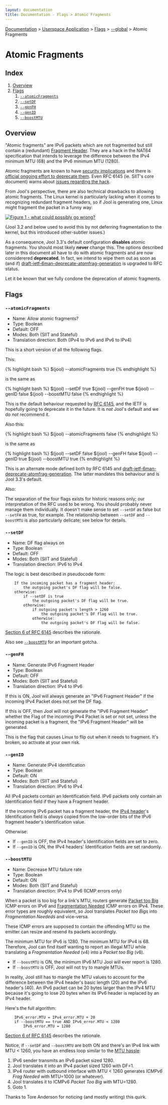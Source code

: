 ```yaml
---
layout: documentation
title: Documentation - Flags > Atomic Fragments
---
```


[Documentation](doc-index.html) > [Userspace Application](doc-index.html#userspace-application) > [Flags](usr-flags.html) > [\--global](usr-flags-global.html) > Atomic Fragments

# Atomic Fragments

## Index

1. [Overview](#overview)
2. [Flags](#flags)
	1. [`--atomicFragments`](#atomicfragments)
	2. [`--setDF`](#setdf)
	3. [`--genFH`](#genfh)
	4. [`--genID`](#genid)
	5. [`--boostMTU`](#boostmtu)

## Overview

"Atomic fragments" are IPv6 packets which are not fragmented but still contain a (redundant) [Fragment Header](https://tools.ietf.org/html/rfc2460#section-4.5). They are a hack in the NAT64 specification that intends to leverage the difference between the IPv4 minimum MTU (68) and the IPv6 minimum MTU (1280).

Atomic fragments are known to have [security implications](https://tools.ietf.org/html/rfc6946) and there is [official ongoing effort to deprecate them](https://tools.ietf.org/html/draft-ietf-6man-deprecate-atomfrag-generation-00). Even RFC 6145 (ie. SIIT's core document) warns about [issues regarding the hack](http://tools.ietf.org/html/rfc6145#section-6).

From Jool's perspective, there are also technical drawbacks to allowing atomic fragments. The Linux kernel is particularly lacking when it comes to recognizing redundant fragment headers, so if Jool is generating one, Linux might fragment the packet in a funny way:

[![Figure 1 - what could possibly go wrong?](images/atomic-double-frag.png)](obj/atomic-double-frag.pcapng)

(Jool 3.2 and below used to avoid this by not deferring fragmentation to the kernel, but this introduced other-subtler issues.)

As a consequence, Jool 3.3's default configuration **disables** atomic fragments. You should most likely **never** change this. The options described later in this document all have to do with atomic fragments and are now considerered **deprecated**. In fact, we intend to wipe them out as soon as (and if) [draft-ietf-6man-deprecate-atomfrag-generation](https://tools.ietf.org/html/draft-ietf-6man-deprecate-atomfrag-generation-00) is upgraded to RFC status.

Let it be known that we fully condone the deprecation of atomic fragments.

## Flags

### `--atomicFragments`

- Name: Allow atomic fragments?
- Type: Boolean
- Default: OFF
- Modes: Both (SIIT and Stateful)
- Translation direction: Both (IPv4 to IPv6 and IPv6 to IPv4)

This is a short version of all the following flags.

This:

{% highlight bash %}
$(jool) --atomicFragments true
{% endhighlight %}

is the same as

{% highlight bash %}
$(jool) --setDF true
$(jool) --genFH true
$(jool) --genID false
$(jool) --boostMTU false
{% endhighlight %}

This is the default behaviour requested by [RFC 6145](http://tools.ietf.org/html/rfc6145), and the IETF is hopefully going to deprecate it in the future. It is _not_ Jool's default and we do _not_ recommend it.

Also this:

{% highlight bash %}
$(jool) --atomicFragments false
{% endhighlight %}

is the same as

{% highlight bash %}
$(jool) --setDF false
$(jool) --genFH false
$(jool) --genID true
$(jool) --boostMTU true
{% endhighlight %}

This is an alternate mode defined both by RFC 6145 and [draft-ietf-6man-deprecate-atomfrag-generation](https://tools.ietf.org/html/draft-ietf-6man-deprecate-atomfrag-generation-00). The latter mandates this behaviour and is Jool 3.3's default.

Also:

The separation of the four flags exists for historic reasons only; our interpretation of the RFC used to be wrong. You should probably never manage them individually. It doesn't make sense to set `--setDF` as false but `--setFH` as true, for example. The relationship between `--setDF` and `--boostMTU` is also particularly delicate; see below for details.

### `--setDF`

- Name: DF flag always on
- Type: Boolean
- Default: OFF
- Modes: Both (SIIT and Stateful)
- Translation direction: IPv6 to IPv4

The logic is best described in pseudocode form:

		If the incoming packet has a fragment header:
			the outgoing packet's DF flag will be false.
		otherwise:
			if --setDF is true
				the outgoing packet's DF flag will be true.
			otherwise:
				if outgoing packet's length > 1260
					the outgoing packet's DF flag will be true.
				otherwise:
					the outgoing packet's DF flag will be false.

<a href="http://tools.ietf.org/html/rfc6145#section-6" target="_blank">Section 6 of RFC 6145</a> describes the rationale.

Also see [`--boostMTU`](#boostmtu) for an important gotcha.

### `--genFH`

- Name: Generate IPv6 Fragment Header
- Type: Boolean
- Default: OFF
- Modes: Both (SIIT and Stateful)
- Translation direction: IPv4 to IPv6

If this is ON, Jool will always generate an "IPv6 Fragment Header" if the incoming IPv4 Packet does not set the DF flag.

If this is OFF, then Jool will not generate the "IPv6 Fragment Header" whether the Flag of the incoming IPv4 Packet is set or not set, unless the incoming packet is a fragment, the "IPv6 Fragment Header" will be generated.

This is the flag that causes Linux to flip out when it needs to fragment. It's broken, so activate at your own risk.

### `--genID`

- Name: Generate IPv4 identification
- Type: Boolean
- Default: ON
- Modes: Both (SIIT and Stateful)
- Translation direction: IPv6 to IPv4

All IPv4 packets contain an Identification field. IPv6 packets only contain an Identification field if they have a Fragment header.

If the incoming IPv6 packet has a fragment header, the <a href="http://en.wikipedia.org/wiki/IPv4#Header" target="_blank">IPv4 header</a>'s Identification field is _always_ copied from the low-order bits of the IPv6 fragment header's Identification value.

Otherwise:

- If `--genID` is OFF, the IPv4 header's Identification fields are set to zero.
- If `--genID` is ON, the IPv4 headers' Identification fields are set randomly.

### `--boostMTU`

- Name: Decrease MTU failure rate
- Type: Boolean
- Default: ON
- Modes: Both (SIIT and Stateful)
- Translation direction: IPv4 to IPv6 (ICMP errors only)

When a packet is too big for a link's MTU, routers generate <a href="http://tools.ietf.org/html/rfc4443#section-3.2" target="_blank">Packet too Big</a> ICMP errors on IPv6 and <a href="http://tools.ietf.org/html/rfc792" target="_blank">Fragmentation Needed</a> ICMP errors on IPv4. These error types are roughly equivalent, so Jool translates _Packet too Bigs_ into _Fragmentation Neededs_ and vice-versa.

These ICMP errors are supposed to contain the offending MTU so the emitter can resize and resend its packets accordingly.

The minimum MTU for IPv6 is 1280. The minimum MTU for IPv4 is 68. Therefore, Jool can find itself wanting to report an illegal MTU while translating a _Fragmentation Needed_ (v4) into a _Packet too Big_ (v6).

- If `--boostMTU` is ON, the minimum IPv6 MTU Jool will ever report is 1280.
- If `--boostMTU` is OFF, Jool will not try to mangle MTUs.

In reality, Jool still has to mangle the MTU values to account for the difference between the IPv4 header's basic length (20) and the IPv6 header's (40). An IPv6 packet can be 20 bytes larger than the IPv4 MTU because it's going to lose 20 bytes when its IPv6 header is replaced by an IPv4 header.

Here's the full algorithm:

		IPv6_error.MTU = IPv4_error.MTU + 20
		if --boostMTU == true AND IPv6_error.MTU < 1280
			IPv6_error.MTU = 1280

<a href="http://tools.ietf.org/html/rfc6145#section-6" target="_blank">Section 6 of RFC 6145</a> describes the rationale.

Notice, if `--setDF` and `--boostMTU` are both ON and there's an IPv4 link with MTU &lt; 1260, you have an endless loop similar to the [MTU hassle](misc-mtu.html):

1. IPv6 sender transmits an IPv6 packet sized 1280.
2. Jool translates it into an IPv4 packet sized 1260 with DF=1.
3. IPv4 router with outbound interface with MTU &lt; 1260 generates _ICMPv6 Frag Needed_ with MTU=1000 (or whatever).
4. Jool translates it to ICMPv6 _Packet Too Big_ with MTU=1280.
5. Goto 1.

Thanks to Tore Anderson for noticing (and mostly writing) this quirk.
